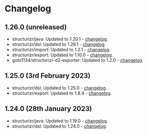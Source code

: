 # Changelog

## 1.26.0 (unreleased)

- structurizr/java: Updated to 1.20.1 - [changelog](https://github.com/structurizr/java/releases).
- structurizr/dsl: Updated to 1.26.1 - [changelog](https://github.com/structurizr/dsl/releases).
- structurizr/import: Updated to 1.2.1 - [changelog](https://github.com/structurizr/import/releases).
- structurizr/export: Updated to 1.10.0 - [changelog](https://github.com/structurizr/export/releases).
- goto1134/structurizr-d2-exporter: Updated to 1.2.0 - [changelog](https://github.com/goto1134/structurizr-d2-exporter/releases).

## 1.25.0 (3rd February 2023)

- structurizr/dsl: Updated to 1.25.0 - [changelog](https://github.com/structurizr/dsl/releases).
- structurizr/export: Updated to 1.8.4 - [changelog](https://github.com/structurizr/export/releases).

## 1.24.0 (28th January 2023)

- structurizr/java: Updated to 1.19.0 - [changelog](https://github.com/structurizr/java/releases).
- structurizr/dsl: Updated to 1.24.0 - [changelog](https://github.com/structurizr/dsl/releases).